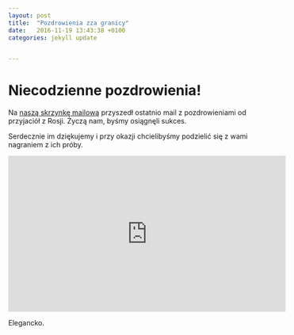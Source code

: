 ```yaml
---
layout: post
title:  "Pozdrowienia zza granicy"
date:   2016-11-19 13:43:38 +0100
categories: jekyll update


---
```


# Niecodzienne pozdrowienia!

Na [naszą skrzynkę mailową][nasz-mail] przyszedł ostatnio mail z pozdrowieniami od przyjaciół z Rosji. Życzą nam, byśmy osiągnęli sukces.

Serdecznie im dziękujemy i przy okazji chcielibyśmy podzielić się z wami nagraniem z ich próby.

<div class="post-content" itemprop="articleBody">
    <iframe width="560" height="315" src="https://www.youtube.com/embed/0zxxM9EYQzY" frameborder="0" allowfullscreen=""></iframe>
</div>

Elegancko.

[nasz-mail]: najtanszy@najlepszy.su


